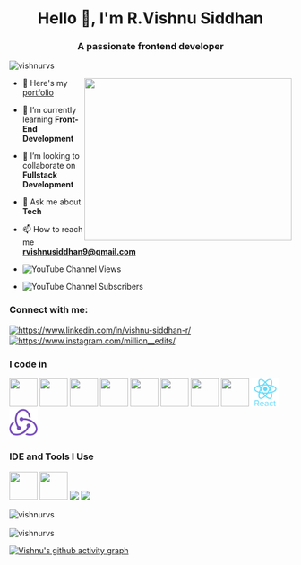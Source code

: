 <h1 align="center">Hello 👋, I'm R.Vishnu Siddhan</h1>
<h3 align="center">A passionate frontend developer</h3>

<p align="left"> <img src="https://komarev.com/ghpvc/?username=vishnurvs&label=Profile%20views&color=0e75b6&style=flat" alt="vishnurvs" /> </p>

<img align="right" width="370" height="290" src="Adding Grain texure.gif">

- 🔭 Here's my [portfolio](https://vishnusiddhan-portfolio.vercel.app/)
- 🌱 I’m currently learning **Front-End Development**

- 👯 I’m looking to collaborate on **Fullstack Development**

- 💬 Ask me about **Tech**

- 📫 How to reach me **rvishnusiddhan9@gmail.com**

- ![YouTube Channel Views](https://img.shields.io/youtube/channel/views/UCF2l3B_xHsAW3XB1fGBdBzA)
- ![YouTube Channel Subscribers](https://img.shields.io/youtube/channel/subscribers/UCF2l3B_xHsAW3XB1fGBdBzA)

<h3 align="left">Connect with me:</h3>
<p align="left">
<a href="https://linkedin.com/in/https://www.linkedin.com/in/vishnu-siddhan-r/" target="blank"><img align="center" src="https://raw.githubusercontent.com/rahuldkjain/github-profile-readme-generator/master/src/images/icons/Social/linked-in-alt.svg" alt="https://www.linkedin.com/in/vishnu-siddhan-r/" height="30" width="40" /></a>
<a href="https://instagram.com/https://www.instagram.com/million__edits/" target="blank"><img align="center" src="https://raw.githubusercontent.com/rahuldkjain/github-profile-readme-generator/master/src/images/icons/Social/instagram.svg" alt="https://www.instagram.com/million__edits/" height="30" width="40" /></a>
</p>


### I code in
<img height="50" width="50" src="https://img.icons8.com/color/48/000000/c-programming.png" />   <img height="50" width="50" src="https://img.icons8.com/color/48/000000/html-5.png" /> <img height="50" width="50" src="https://img.icons8.com/color/48/000000/css3.png" /> <img height="50" width="50" src="https://img.icons8.com/color/48/000000/sass.png"/> <img height="50" width="50" src="https://img.icons8.com/color/48/000000/bootstrap.png" />
<img height="50" width="50" src="https://img.icons8.com/color/48/000000/javascript.png"/> <img height="50" width="50" src="https://img.icons8.com/color/48/000000/mysql-logo.png"/> <img height="50" width="50" src="https://img.icons8.com/color/48/000000/mongodb.png"/> <img src="https://raw.githubusercontent.com/devicons/devicon/master/icons/react/react-original-wordmark.svg" alt="react" height="50" width="50"/> <img src="https://raw.githubusercontent.com/devicons/devicon/master/icons/redux/redux-original.svg" alt="redux" width="50" height="50"/>

### IDE and Tools I Use
<img height="50" width="50" src="https://img.icons8.com/color/48/000000/visual-studio-code-2019.png"/> <img height="50" width="50" src="https://img.icons8.com/color/50/000000/git.png"/>  <img height="50" src="https://img.shields.io/badge/Netlify-00C7B7?style=for-the-badge&logo=netlify&logoColor=white"/> <img height="50" src="https://img.shields.io/badge/Vercel%20-black?style=for-the-badge&logo=vercel%20XD&logoColor=white"/>



<p><img align="center" src="https://github-readme-stats.vercel.app/api/top-langs?username=vishnurvs&show_icons=true&locale=en&layout=compact" alt="vishnurvs" /></p>


<p><img align="center" src="https://github-readme-streak-stats.herokuapp.com/?user=vishnurvs&" alt="vishnurvs" /></p>


[![Vishnu's github activity graph](https://github-readme-activity-graph.vercel.app/graph?username=vishnurvs&bg_color=000000&color=ffffff&line=51f565&point=ffffff&area=true&hide_border=true)](https://github.com/ashutosh00710/github-readme-activity-graph)
